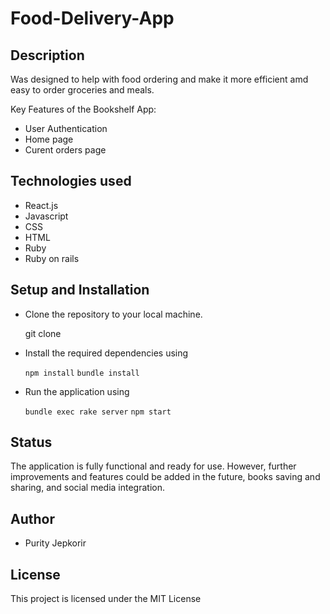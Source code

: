# Food-Delivery-App

## Description
Was designed to help with food ordering and make it more efficient amd easy to order groceries and meals.


Key Features of the Bookshelf App:
   * User Authentication
   * Home page
   * Curent orders page


## Technologies used
* React.js
* Javascript
* CSS
* HTML
* Ruby
* Ruby on rails

## Setup and Installation
   - Clone the repository to your local machine.
   
      git clone 
   - Install the required dependencies using 
   
      ``npm install``
      ``bundle install``
   - Run the application using 
   
       ``bundle exec rake server``
      ``npm start``


## Status
   The application is fully functional and ready for use. However, further improvements and features could be added in the future, books saving and sharing, and social media integration.

## Author 
- Purity Jepkorir

## License
   This project is licensed under the MIT License

